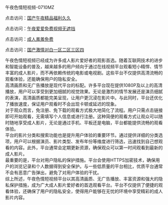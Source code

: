 午夜色情短视频-0710MZ

点击访问：<a href="https://heiliaoxwd5i8.pages.dev">国产午夜精品福利久久</a>

点击访问：<a href="https://heiliaowzu4ur.pages.dev">午夜爱爱免费视频无遮挡</a>

点击访问：<a href="https://heiliaozj3tjd.pages.dev">成人羞羞免费</a>

点击访问：<a href="https://heiliaooxqkkct.pages.dev">国产激情对白一区二区三区四</a>

午夜色情短视频已经成为许多成人影片爱好者的观影首选。随着互联网技术的进步和智能设备的普及，越来越多的用户倾向于通过在线视频平台观看短小精悍、情节丰富的成人影片，而不再依赖传统的电影或电视剧。这些平台不仅提供高清流畅的观看体验，还能确保用户的隐私安全。  
高清画质和无广告播放是现代平台的标配。许多平台现在提供1080P及以上的高清播放，用户可以享受到更加细腻的视觉效果。无论是激烈的情节发展还是演员细腻的表演，高清画质都能完美呈现，让用户更沉浸在影片中。与此同时，平台还优化了播放速度，保证用户观看时不会出现卡顿或延迟的现象。  
对于观众而言，免注册、免下载的观看方式极大地简化了流程。用户只需点击链接即可开始观看，无需填写个人信息或进行注册。这种简便的观看方式让观众可以随时随地享受成人影片，无论是通过手机、平板还是电脑，平台都能提供流畅的观看体验。  
平台的影片分类和搜索功能也是提升用户体验的重要环节。通过提供详细的分类选项，用户可以根据演员、影片类型、发布年份等维度进行筛选，迅速找到自己想观看的内容。此外，平台通常会定期更新资源，确保观众可以第一时间观看到最新的成人影片。  
最重要的是，平台对用户隐私的保护措施。平台会使用HTTPS加密技术，确保用户的浏览记录和个人数据得到安全保护。与一些低质量的平台相比，优质平台通常不会有恶意广告弹出，避免了对用户体验的干扰。  
综上所述，午夜色情短视频平台以其高清画质、无广告播放、丰富资源和强大的隐私保护措施，成为广大成人影片爱好者的首选观看平台。平台不仅提供了便捷的观看体验，还确保了用户的隐私安全，使得用户能够在无忧的环境中享受精彩的成人影片内容。

<span style="display:none;">[Canonical link](https://github.com/aiy456547/ribennn534520 )</span>
